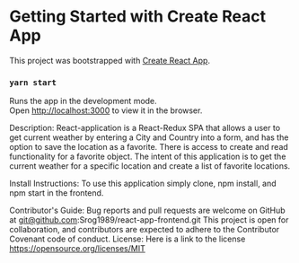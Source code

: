 # Getting Started with Create React App

This project was bootstrapped with [Create React App](https://github.com/facebook/create-react-app).
### `yarn start`

Runs the app in the development mode.\
Open [http://localhost:3000](http://localhost:3000) to view it in the browser.


Description: React-application is a React-Redux SPA that allows a user to get current weather by entering a City and Country into a form, and has the option to save the location as a favorite. There is access to create and read functionality for a favorite object. The intent of this application is to get the current weather for a specific location and create a list of favorite locations. 

Install Instructions: To use this application simply clone, npm install, and npm start in the frontend.

Contributor's Guide: Bug reports and pull requests are welcome on GitHub at git@github.com:Srog1989/react-app-frontend.git This project is open for collaboration, and contributors are expected to adhere to the Contributor Covenant code of conduct. License: Here is a link to the license https://opensource.org/licenses/MIT



